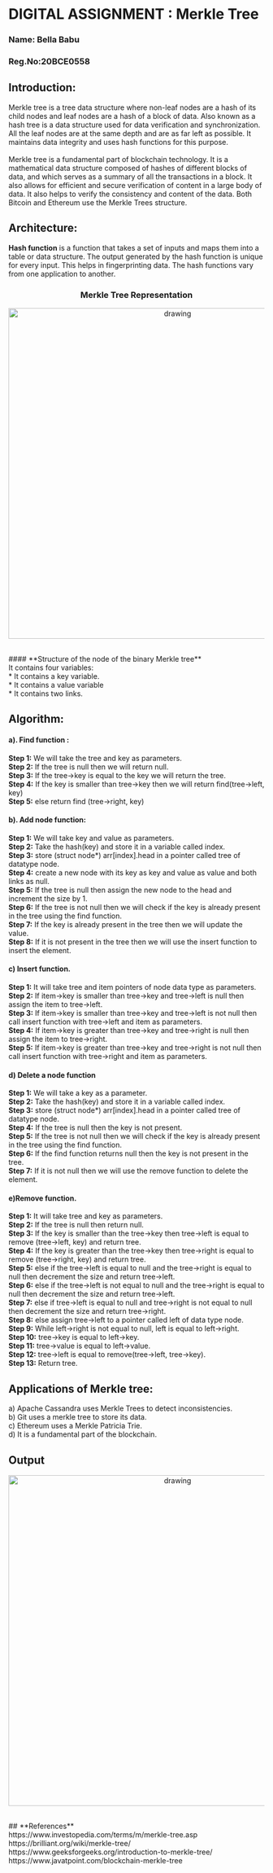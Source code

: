 # DIGITAL ASSIGNMENT : Merkle Tree 

### Name: Bella Babu
### Reg.No:20BCE0558

## **Introduction:**
Merkle tree is a tree data structure where non-leaf nodes are a hash of its child nodes and leaf nodes are a hash of a block of data. Also known as a hash tree is a data structure used for data verification and synchronization. All the leaf nodes are at the same depth and are as far left as possible. It maintains data integrity and uses hash functions for this purpose.<br>
<br>
Merkle tree is a fundamental part of blockchain technology. It is a mathematical data structure composed of hashes of different blocks of data, and which serves as a summary of all the transactions in a block. It also allows for efficient and secure verification of content in a large body of data. It also helps to verify the consistency and content of the data. Both Bitcoin and Ethereum use the Merkle Trees structure.<br>
## **Architecture:**
**Hash function** is a function that takes a set of inputs and maps them into a table or data structure. The output generated by the hash function is unique for every input. This helps in fingerprinting data. The hash functions vary from one application to another.<br>
### <p align="center">**Merkle Tree Representation**</p>
<p align="center"><img src=https://user-images.githubusercontent.com/76433840/164987009-dd5ff419-ecfe-44de-a0b3-982886a081a4.png alt="drawing" lenght="500" width="650" class="centerImage"/></p><br>
#### **Structure of the node of the binary Merkle tree**<br>
It contains four variables:<br>
*	It contains a key variable.<br>
*	It contains a value variable<br>
*	It contains two links.<br>

## **Algorithm:**
#### **a).	Find function :**<br>
**Step 1:** We will take the tree and key as parameters.<br>
**Step 2:** If the tree is null then we will return null.<br>
**Step 3:** If the tree->key is equal to the key we will return the tree.<br>
**Step 4:** If the key is smaller than tree->key then we will return find(tree->left, key)<br>
**Step 5:** else return find (tree->right, key)<br>
#### **b).	Add node function:**<br>
**Step 1:** We will take key and value as parameters.<br>
**Step 2:** Take the hash(key) and store it in a variable called index.<br>
**Step 3:** store (struct node*) arr[index].head in a pointer called tree of datatype node.<br>
**Step 4:** create a new node with its key as key and value as value and both links as null.<br>
**Step 5:** If the tree is null then assign the new node to the head and increment the size by 1.<br>
**Step 6:** If the tree is not null then we will check if the key is already present in the tree using the find function.<br>
**Step 7:** If the key is already present in the tree then we will update the value.<br>
**Step 8:** If it is not present in the tree then we will use the insert function to insert the element.<br>
#### **c)	Insert function.**<br>
**Step 1:** It will take tree and item pointers of node data type as parameters.<br>
**Step 2:** If item->key is smaller than tree->key and tree->left is null then assign the item to tree->left.<br>
**Step 3:** If item->key is smaller than tree->key and tree->left is not null then call insert function with tree->left and item as parameters.<br>
**Step 4:** If item->key is greater than tree->key and tree->right is null then assign the item to tree->right.<br>
**Step 5:** If item->key is greater than tree->key and tree->right is not null then call insert function with tree->right and item as parameters.<br>

#### **d)	Delete a node function**<br>
**Step 1:** We will take a key as a parameter.<br>
**Step 2:** Take the hash(key) and store it in a variable called index.<br>
**Step 3:** store (struct node*) arr[index].head in a pointer called tree of datatype node.<br>
**Step 4:** If the tree is null then the key is not present.<br>
**Step 5:** If the tree is not null then we will check if the key is already present in the tree using the find function.<br>
**Step 6:** If the find function returns null then the key is not present in the tree.<br>
**Step 7:** If it is not null then we will use the remove function to delete the element.<br>
#### **e)Remove function.**<br>
**Step 1:** It will take tree and key as parameters.<br>
**Step 2:** If the tree is null then return null.<br>
**Step 3:** If the key is smaller than the tree->key then tree->left is equal to remove (tree->left, key) and return tree.<br>
**Step 4:** If the key is greater than the tree->key then tree->right is equal to remove (tree->right, key) and return tree.<br>
**Step 5:** else if the tree->left is equal to null and the tree->right is equal to null then decrement the size and return tree->left.<br>
**Step 6:** else if the tree->left is not equal to null and the tree->right is equal to null then decrement the size and return tree->left.<br>
**Step 7:** else if tree->left is equal to null and tree->right is not equal to null then decrement the size and return tree->right.<br>
**Step 8:** else assign tree->left to a pointer called left of data type node.<br>
**Step 9:** While left->right is not equal to null, left is equal to left->right.<br>
**Step 10:** tree->key is equal to left->key.<br>
**Step 11:** tree->value is equal to left->value.<br>
**Step 12:** tree->left is equal to remove(tree->left, tree->key).<br>
**Step 13:** Return tree.<br>

## **Applications of Merkle tree:**<br>
a)	Apache Cassandra uses Merkle Trees to detect inconsistencies.<br>
b)	Git uses a merkle tree to store its data.<br>
c)	Ethereum uses a Merkle Patricia Trie.<br>
d)	It is a fundamental part of the blockchain.<br>
## **Output**<br>
<p align="center"><img src=![image](https://user-images.githubusercontent.com/76433840/165529624-043e2a29-d52f-4fa1-bc30-1aee314fca0c.png)
 alt="drawing" lenght="500" width="650" class="centerImage"/></p><br>
## **References**<br>
https://www.investopedia.com/terms/m/merkle-tree.asp<br>
https://brilliant.org/wiki/merkle-tree/<br>
https://www.geeksforgeeks.org/introduction-to-merkle-tree/<br>
https://www.javatpoint.com/blockchain-merkle-tree<br>
